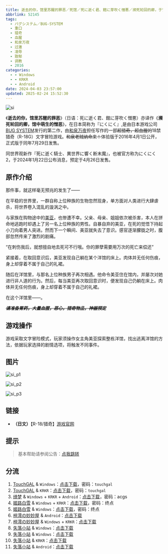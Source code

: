 ```yaml
---
title: 逝去的你，馆里苏醒的罪恶／死馆／死に逝く君、館に芽吹く憎悪／濒死轮回的卿，于馆中萌生的憎恶／馆死／にくにく／nikuniku
abbrlink: 52145
tags:
  - バグシステム／BUG-SYSTEM
  - 重口
  - 猎奇
  - 血腥
  - 和泉万夜
  - 过激
  - 凌辱
  - 致郁
  - 调教
  - 2016
categories:
  - - Windows
  - - KRKR
  - - Android
date: 2024-04-03 23:57:00
updated: 2025-02-24 15:52:30
---
```


![si](https://static.saop.cc/vns/img/si.webp)

《**逝去的你，馆里苏醒的罪恶**》（日语：死に逝く君、館に芽吹く憎悪）亦译作《**濒死轮回的卿，馆中萌生的憎恶**》，在日本简称为『にくにく』,是由日本游戏公司[BUG SYSTEM](https://zh.moegirl.org.cn/BUG_SYSTEM)发行的第二作，由[和泉万夜](https://zh.moegirl.org.cn/和泉万夜)担任写作的一部~~超猎奇，超血腥的~~18禁猎奇（R-18G）文字冒险游戏。~~和泉老贼纳命来！~~体验版于2016年4月1日公开，正式版于同年7月29日发售。

同世界观新作『死に逝く騎士、異世界に響く断末魔』，也被官方称为にくにく2，于2024年1月22日公布消息，预定于4月26日发售。

<!-- more -->

## 原作介绍

那件事，就这样毫无预兆的发生了——

在平稳的世界里，一群自称上位种族的生物忽然现身，单方面对人类进行大肆虐杀，将世界卷入混乱的漩涡之中。

与家族在购物途中的[美亚](https://zh.moegirl.org.cn/index.php?title=美亚&action=edit&redlink=1)，也惨遭不幸。父亲、母亲、姐姐依次被杀害，本人在拼命地逃跑时却遇上了另一名上位种族的男性。自暴自弃的美亚，在死的觉悟下持起小刀向着男人突进。然而下一个瞬间、美亚就失去了意识。感官逐渐朦胧之时，腹部忽然传来了激烈的剧痛。

“在刺伤我后，就想擅自地去死可不行哦。你的罪孽需要用万次的死亡来偿还”

紧接着，在取回意识后，美亚发现自己躺在某个洋馆的床上。肉体并无任何伤痕，身上却穿着不属于自己的礼裙。

随后在洋馆里，与那名上位种族男子再次相遇。他命令美亚住在馆内，并屡次对她进行非人道的行为。然后，每当美亚再次取回意识时，便发现自己仍躺在床上。肉体并无任何伤痕，身上却穿着不属于自己的礼裙。

在这个洋馆里——。

~~***请准备胃药，大量血腥，恶心，猎奇物品，神器预定***~~

## 游戏操作

游戏采取文字冒险模式，玩家须操作女主角美亚探索整栋洋馆，找出逃离洋馆的方法，依据玩家选择的剧情选项，将触发不同事件。

## 图片

![si_p1](https://static.saop.cc/vns/img/si_p1.webp)

![si_p2](https://static.saop.cc/vns/img/si_p2.webp)

![si_p3](https://static.saop.cc/vns/img/si_p3.webp)

## 链接

- **（日文）**【R-18/猎奇】[游戏官网](http://bug-system.com/product/02_si/top.html)

## 提示

> 基本帮助请参阅公告：[点我跳转](/p/announcement/)

## 分流

1. [TouchGAL](https://www.touchgal.io/) & `Windows`：[点击下载](https://pan.touchgal.net/s/lxqF7)，密码：`touchgal`
2. [TouchGAL](https://www.touchgal.io/) & `KRKR`：[点击下载](https://pan.touchgal.net/s/1y2SX)，密码：`touchgal`
3. [绮梦](https://acgs.eu.org/) & `Windows` + `KRKR` + `Android`：[点击下载](https://acgs.eu.org/down_html/?url=game/%E6%AD%BB%E9%A6%86&name=%E9%80%9D%E5%8E%BB%E7%9A%84%E4%BD%A0%E3%80%81%E4%BA%8E%E9%A6%86%E4%B8%AD%E8%90%8C%E7%94%9F%E7%9A%84%E6%86%8E%E6%81%B6)，密码：acgs
4. [姬路白雪](https://pan.jlbx.xyz/) & `Windows` + `KRKR`：[点击下载](https://pan.jlbx.xyz/GalGame/gal%E7%BB%88%E7%82%B9%E8%B5%84%E6%BA%90%EF%BC%88%E5%AF%86%E7%A0%81%20%E7%BB%88%E7%82%B9%EF%BC%89/AB/%E6%BF%92%E6%AD%BB%E8%BD%AE%E5%9B%9E%E7%9A%84%E5%8D%BF%E4%BA%8E%E9%A6%86%E4%B8%AD%E8%90%8C%E7%94%9F%E7%9A%84%E6%86%8E%E6%81%B6)，密码：终点
5. [姬路白雪](https://pan.jlbx.xyz/) & `Windows`：[点击下载](https://pan.jlbx.xyz/?s=%E6%AD%BB%E9%A6%86)，密码：终点
6. [梓澪の妙妙屋](https://zi0.cc/) & `Android`：[点击下载](https://zi0.cc/d/%60%E3%80%90%E5%BD%92%20%E6%A1%A3%E3%80%91/%E3%80%90%E5%AE%89%E5%8D%93%E5%90%88%E9%9B%86%E3%80%91/004/%E6%AD%BB%E6%A3%BA-%E6%BF%92%E6%AD%BB%E8%BD%AE%E5%9B%9E%E7%9A%84%E5%8D%BF%E4%BA%8E%E9%A6%86%E4%B8%AD%E8%90%8C%E7%94%9F%E7%9A%84%E6%86%8E%E6%81%B6.apk?sign=8aAXWY_3rsHZixQXJsQcd4KhO4N-K3i6wB8D3GjWkLE=:0)
7. [梓澪の妙妙屋](https://zi0.cc/) & `Windows` + `KRKR`：[点击下载](https://zi0.cc/.%E3%80%90%E5%A4%8F%E9%A3%8E%E3%80%91/.%E3%80%90%E5%A4%8F%E9%A3%8E-2%E3%80%91/.%E5%85%B6%E4%BB%96/BUG_SYSTEM02%E6%AD%BB%E9%A6%86_%E9%80%9D%E5%8E%BB%E7%9A%84%E4%BD%A0%EF%BC%8C%E9%A6%86%E9%87%8C%E8%8B%8F%E9%86%92%E7%9A%84%E7%BD%AA%E6%81%B6%E6%BF%92%E6%AD%BB%E8%BD%AE%E5%9B%9E%E7%9A%84%E5%8D%BF%E4%BA%8E%E9%A6%86%E4%B8%AD%E8%90%8C%E7%94%9F%E7%9A%84%E6%86%8E%E6%81%B6%E6%AD%BB%E3%81%AB%E9%80%9D%E3%81%8F%E5%90%9B%E3%80%81%E9%A4%A8%E3%81%AB%E8%8A%BD%E5%90%B9%E3%81%8F%E6%86%8E%E6%82%AA.rar?from=search)
8. [失落小站](https://www.shinnku.com/) & `Windows`：[点击下载](https://www.shinnku.com/api/download/zd/1001-1500/[160729][%E3%83%90%E3%82%B0%E3%82%B7%E3%82%B9%E3%83%86%E3%83%A0]%20%E6%AD%BB%E3%81%AB%E9%80%9D%E3%81%8F%E5%90%9B%E3%80%81%E9%A4%A8%E3%81%AB%E8%8A%BD%E5%90%B9%E3%81%8F%E6%86%8E%E6%82%AA.rar)
9. [失落小站](https://www.shinnku.com/) & `Windows`：[点击下载](https://www.shinnku.com/api/download/0/win/%E6%BF%92%E6%AD%BB%E8%BD%AE%E5%9B%9E%E7%9A%84%E5%8D%BF%E4%BA%8E%E9%A6%86%E4%B8%AD%E8%90%8C%E7%94%9F%E7%9A%84%E6%86%8E%E6%81%B6.7z)
10. [失落小站](https://www.shinnku.com/) & `KRKR`：[点击下载](https://www.shinnku.com/api/download/0/krkr/%E6%BF%92%E6%AD%BB%E8%BD%AE%E5%9B%9E%E7%9A%84%E5%8D%BF%E4%BA%8E%E9%A6%86%E4%B8%AD%E7%9A%84%E6%86%8E%E6%81%B6.7z)
11. [失落小站](https://www.shinnku.com/) & `Android`：[点击下载](https://www.shinnku.com/api/download/0/apk/%E5%86%B7%E7%8B%90/1500-2000/1536-%E6%AD%BB%E6%A3%BA-%E6%BF%92%E6%AD%BB%E8%BD%AE%E5%9B%9E%E7%9A%84%E5%8D%BF%E4%BA%8E%E9%A6%86%E4%B8%AD%E8%90%8C%E7%94%9F%E7%9A%84%E6%86%8E%E6%81%B6.apk)
